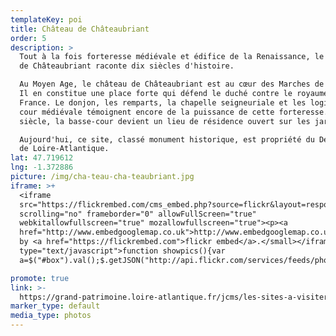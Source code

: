 ```yaml
---
templateKey: poi
title: Château de Châteaubriant
order: 5
description: >
  Tout à la fois forteresse médiévale et édifice de la Renaissance, le château
  de Châteaubriant raconte dix siècles d'histoire. 

  Au Moyen Age, le château de Châteaubriant est au cœur des Marches de Bretagne.
  Il en constitue une place forte qui défend le duché contre le royaume de
  France. Le donjon, les remparts, la chapelle seigneuriale et les logis de la
  cour médiévale témoignent encore de la puissance de cette forteresse. Au XVIe
  siècle, la basse-cour devient un lieu de résidence ouvert sur les jardins.

  Aujourd'hui, ce site, classé monument historique, est propriété du Département
  de Loire-Atlantique.
lat: 47.719612
lng: -1.372886
picture: /img/cha-teau-cha-teaubriant.jpg
iframe: >+
  <iframe
  src="https://flickrembed.com/cms_embed.php?source=flickr&layout=responsive&input=72157670146169948&sort=0&by=album&theme=default&scale=fill&limit=10&skin=default&autoplay=true"
  scrolling="no" frameborder="0" allowFullScreen="true"
  webkitallowfullscreen="true" mozallowfullscreen="true"><p><a 
  href="http://www.embedgooglemap.co.uk">http://www.embedgooglemap.co.uk/</a></p><small>Powered
  by <a href="https://flickrembed.com">flickr embed</a>.</small></iframe><script
  type="text/javascript">function showpics(){var
  a=$("#box").val();$.getJSON("http://api.flickr.com/services/feeds/photos_public.gne?tags="+a+"&tagmode=any&format=json&jsoncallback=?",function(a){$("#images").hide().html(a).fadeIn("fast"),$.each(a.items,function(a,e){$("<img/>").attr("src",e.media.m).appendTo("#images")})})}</script>

promote: true
link: >-
  https://grand-patrimoine.loire-atlantique.fr/jcms/les-sites-a-visiter/chateau-de-chateaubriant-fr-eja_77026
marker_type: default
media_type: photos
---
```


